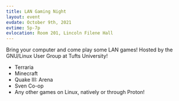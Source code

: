 ```yaml
---
title: LAN Gaming Night
layout: event
evdate: October 9th, 2021
evtime: 5p-7p
evlocation: Room 201, Lincoln Filene Hall
---
```


<!-- <h2>GNU/Linux User Group Presents:<br>
    LAN Gaming Night</h2>
<h3>[Location to be announced]</h3>
<h3>5p - 7p on October 9th, 2021</h3> -->

Bring your computer and come play some LAN games!
Hosted by the GNU/Linux User Group at Tufts University!

- Terraria
- Minecraft
- Quake III: Arena
- Sven Co-op
- Any other games on Linux, natively or through Proton!